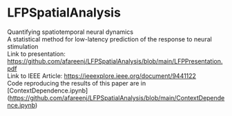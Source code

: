 # LFPSpatialAnalysis
Quantifying spatiotemporal neural dynamics   
A statistical method for low-latency prediction of the response to neural stimulation   
Link to presentation: https://github.com/afareenj/LFPSpatialAnalysis/blob/main/LFPPresentation.pdf   
Link to IEEE Article: https://ieeexplore.ieee.org/document/9441122   
Code reproducing the results of this paper are in [ContextDependence.ipynb] (https://github.com/afareenj/LFPSpatialAnalysis/blob/main/ContextDependence.ipynb)
